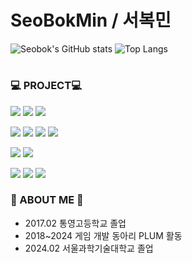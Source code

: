 # SeoBokMin / 서복민
![Seobok's GitHub stats](https://github-readme-stats.vercel.app/api?username=Seobok&show_icons=true&theme=shadow_green)
![Top Langs](https://github-readme-stats.vercel.app/api/top-langs/?username=Seobok&layout=compact)
#
### :computer: PROJECT:computer:
<img src="https://img.shields.io/badge/UnrealEngine-ffffff?style=flat&logo=Unreal Engine&logoColor=0E1128"/> <a href="https://github.com/SR-PLUM/SidheRigel"><img src="https://img.shields.io/badge/SidheRigel-ffffff?style=flat" /></a>
<a href="https://github.com/SR-PLUM/SolRising"><img src="https://img.shields.io/badge/SolRising-ffffff?style=flat"/></a>

<img src="https://img.shields.io/badge/Unity-000000?style=flat&logo=Unity"/> <a href="https://github.com/ChoWook/PlumTowerDefecne"><img src="https://img.shields.io/badge/PTSD-000000?style=flat" /></a>
<a href="https://github.com/Seobok/Zombies-Rule-the-World"><img src="https://img.shields.io/badge/Zombies_Rule_the_World-000000?style=flat" /></a>
<a href="https://github.com/dobakHero/dobakHero"><img src="https://img.shields.io/badge/dobakHero-000000?style=flat" /></a>

<img src="https://img.shields.io/badge/JavaScript-68BC71?style=flat&logo=JavaScript&logoColor=F7DF1E"/> <a href="https://github.com/Seobok/draWord"><img src="https://img.shields.io/badge/draWord-68BC71?style=flat"/></a>

<img src="https://img.shields.io/badge/Java-FF9E0F?style=flat&logo=eclipseide&logoColor=2C2255"/> <a href="https://github.com/hchbae1001/team17_tetris"><img src="https://img.shields.io/badge/team17_tetris-FF9E0F?style=flat"/></a>
<a href="https://github.com/Seobok/hanabi"><img src="https://img.shields.io/badge/hanabi-FF9E0F?style=flat"/></a>

### :school: ABOUT ME :school:
- 2017.02	통영고등학교 졸업
- 2018~2024 게임 개발 동아리 PLUM 활동
- 2024.02 서울과학기술대학교 졸업
